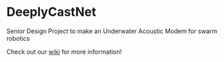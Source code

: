 # DeeplyCastNet
Senior Design Project to make an Underwater Acoustic Modem for swarm robotics

Check out our [wiki](https://github.com/dlewis80/DeeplyCastNet/wiki) for more information!
